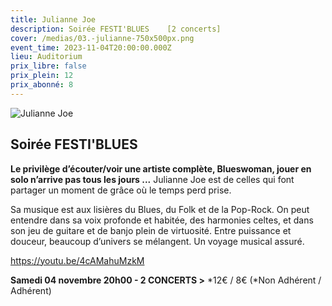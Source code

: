 ```yaml
---
title: Julianne Joe
description: Soirée FESTI'BLUES    [2 concerts]
cover: /medias/03.-julianne-750x500px.png
event_time: 2023-11-04T20:00:00.000Z
lieu: Auditorium
prix_libre: false
prix_plein: 12
prix_abonné: 8
---
```

![Julianne Joe](/medias/03.-julianne-750x500px.png "Soirée Festi'Blues MJC")

## Soirée FESTI'BLUES

**Le privilège d’écouter/voir une artiste complète, Blueswoman, jouer en solo n’arrive pas tous les jours ...** Julianne Joe est de celles qui font partager un moment de grâce où le temps perd prise.

Sa musique est aux lisières du Blues, du Folk et de la Pop-Rock. On peut entendre dans sa voix profonde et habitée, des harmonies celtes, et dans son jeu de guitare et de banjo plein de virtuosité. Entre puissance et douceur, beaucoup d’univers se mélangent. Un voyage musical assuré.

<https://youtu.be/4cAMahuMzkM>

**Samedi 04 novembre 20h00  - 2 CONCERTS  >**  \*12€ / 8€ (\*Non Adhérent / Adhérent)